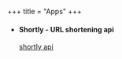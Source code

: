 +++
title = "Apps"
+++

- <h4>Shortly - URL shortening api</h4>
  <a href="https://shortly.wibrow.net/docs" target="_blank">shortly api</a>
